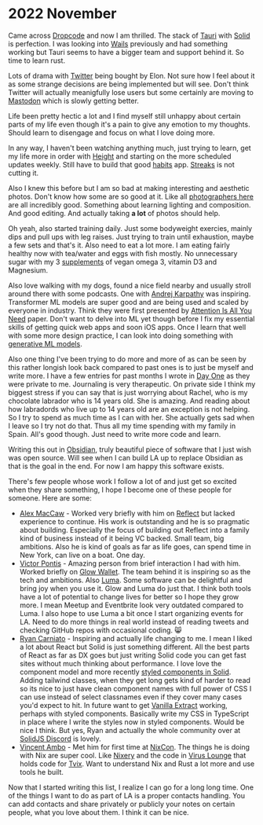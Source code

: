 # 2022 November

Came across [Dropcode](https://github.com/egoist/dropcode) and now I am thrilled. The stack of [Tauri](../../programming-languages/rust/rust-libraries/tauri.md) with [Solid](../../programming-languages/javascript/js-libraries/solid.md) is perfection. I was looking into [Wails](../../programming-languages/go/go-libraries/wails.md) previously and had something working but Tauri seems to have a bigger team and support behind it. So time to learn rust.

Lots of drama with [Twitter](../../tools/twitter.md) being bought by Elon. Not sure how I feel about it as some strange decisions are being implemented but will see. Don't think Twitter will actually meanigfully lose users but some certainly are moving to [Mastodon](../../social-networks/mastodon.md) which is slowly getting better. 

Life been pretty hectic a lot and I find myself still unhappy about certain parts of my life even though it's a pain to give any emotion to my thoughts. Should learn to disengage and focus on what I love doing more. 

In any way, I haven't been watching anything much, just trying to learn, get my life more in order with [Height](https://height.app) and starting on the more scheduled updates weekly. Still have to build that good [habits](../../focusing/habits.md) app. [Streaks](https://streaksapp.com/) is not cutting it.

Also I knew this before but I am so bad at making interesting and aesthetic photos. Don't know how some are so good at it. Like all [photographers here](../../art/art.md#photography) are all incredibly good. Something about learning lighting and composition. And good editing. And actually taking **a lot** of photos should help.

Oh yeah, also started training daily. Just some bodyweight exercies, mainly dips and pull ups with leg raises. Just trying to train until exhaustion, maybe a few sets and that's it. Also need to eat a lot more. I am eating fairly healthy now with tea/water and eggs with fish mostly. No unnecessary sugar with my 3 [supplements](../../health/nutrition/supplements.md) of vegan omega 3, vitamin D3 and Magnesium.

Also love walking with my dogs, found a nice field nearby and usually stroll around there with some podcasts. One with [Andrej Karpathy](https://www.youtube.com/watch?v=cdiD-9MMpb0) was inspiring. Transformer ML models are super good and are being used and scaled by everyone in industry. Think they were first presented by [Attention Is All You Need](https://arxiv.org/abs/1706.03762) paper. Don't want to delve into ML yet though before I fix my essential skills of getting quick web apps and soon iOS apps. Once I learn that well with some more design practice, I can look into doing something with [generative ML models](../../machine-learning/generative-machine-learning.md). 

Also one thing I've been trying to do more and more of as can be seen by this rather longish look back compared to past ones is to just be myself and write more. I have a few entries for past months I wrote in [Day One](https://dayoneapp.com/) as they were private to me. Journaling is very therapeutic. On private side I think my biggest stress if you can say that is just worrying about Rachel, who is my chocolate labrador who is 14 years old. She is amazing. And reading about how labradords who live up to 14 years old are an exception is not helping. So I try to spend as much time as I can with her. She actually gets sad when I leave so I try not do that. Thus all my time spending with my family in Spain. All's good though. Just need to write more code and learn.

Writing this out in [Obsidian](../../tools/obsidian.md), truly beautiful piece of software that I just wish was open source. Will see when I can build LA up to replace Obsidian as that is the goal in the end. For now I am happy this software exists. 

There's few people whose work I follow a lot of and just get so excited when they share something, I hope I become one of these people for someone. Here are some:

- [Alex MacCaw](https://twitter.com/maccaw) - Worked very briefly with him on [Reflect](https://reflect.app/) but lacked experience to continue. His work is outstanding and he is so pragmatic about building. Especially the focus of building out Reflect into a family kind of business instead of it being VC backed. Small team, big ambitions. Also he is kind of goals as far as life goes, can spend time in New York, can live on a boat. One day.
- [Victor Pontis](https://twitter.com/VictorPontis) - Amazing person from brief interaction I had with him. Worked briefly on [Glow Wallet](https://glow.xyz/). The team behind it is inspiring so as the tech and ambitions. Also [Luma](https://lu.ma/). Some software can be delightful and bring joy when you use it. Glow and Luma do just that. I think both tools have a lot of potential to change lives for better so I hope they grow more. I mean Meetup and Eventbrite look very outdated compared to Luma. I also hope to use Luma a bit once I start organizing events for LA. Need to do more things in real world instead of reading tweets and checking GitHub repos with occasional coding. 😸
- [Ryan Carniato](https://twitter.com/RyanCarniato) - Inspiring and actually life changing to me. I mean I liked a lot about React but Solid is just something different. All the best parts of React as far as DX goes but just writing Solid code you can get fast sites without much thinking about performance. I love love the component model and more recently [styled components in Solid](https://github.com/solidjs/solid-styled-components). Adding tailwind classes, when they get long gets kind of harder to read so its nice to just have clean component names with full power of CSS I can use instead of select classnames even if they cover many cases you'd expect to hit. In future want to get [Vanilla Extract](https://vanilla-extract.style/) working, perhaps with styled components. Basically write my CSS in TypeScript in place where I write the styles now in styled components. Would be nice I think. But yes, Ryan and actually the whole community over at [SolidJS Discord](https://discord.com/invite/solidjs) is lovely.
- [Vincent Ambo](https://github.com/tazjin) - Met him for first time at [NixCon](https://nixcon.org/). The things he is doing with Nix are super cool. Like [Nixery](https://github.com/tazjin/nixery) and the code in [Virus Lounge](https://tvl.fyi/) that holds code for [Tvix](https://tvl.fyi/blog/rewriting-nix). Want to understand Nix and Rust a lot more and use tools he built. 

Now that I started writing this list, I realize I can go for a long long time. One of the things I want to do as part of LA is a proper contacts handling. You can add contacts and share privately or publicly your notes on certain people, what you love about them. I think it can be nice.

